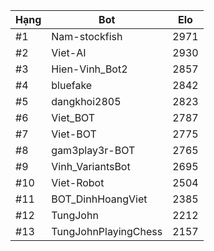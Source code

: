 Hạng|Bot|Elo
---|---|---
#1|Nam-stockfish|2971
#2|Viet-AI|2930
#3|Hien-Vinh_Bot2|2857
#4|bluefake|2842
#5|dangkhoi2805|2823
#6|Viet_BOT|2787
#7|Viet-BOT|2775
#8|gam3play3r-BOT|2765
#9|Vinh_VariantsBot|2695
#10|Viet-Robot|2504
#11|BOT_DinhHoangViet|2385
#12|TungJohn|2212
#13|TungJohnPlayingChess|2157
